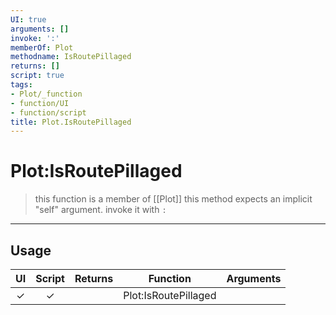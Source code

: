 ```yaml
---
UI: true
arguments: []
invoke: ':'
memberOf: Plot
methodname: IsRoutePillaged
returns: []
script: true
tags:
- Plot/_function
- function/UI
- function/script
title: Plot.IsRoutePillaged
---
```

# Plot:IsRoutePillaged
> this function is a member of [[Plot]]
> this method expects an implicit "self" argument. invoke it with `:`
-----
## Usage
|  UI | Script | Returns | Function | Arguments |
|:---:|:------:|-------:|:--------:|:---------|
|✓|✓||Plot:IsRoutePillaged||
